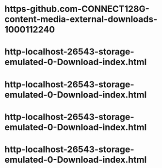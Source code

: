 # https-github.com-CONNECT128G-content-media-external-downloads-1000112240









# http-localhost-26543-storage-emulated-0-Download-index.html
# http-localhost-26543-storage-emulated-0-Download-index.html
# http-localhost-26543-storage-emulated-0-Download-index.html
# http-localhost-26543-storage-emulated-0-Download-index.html
